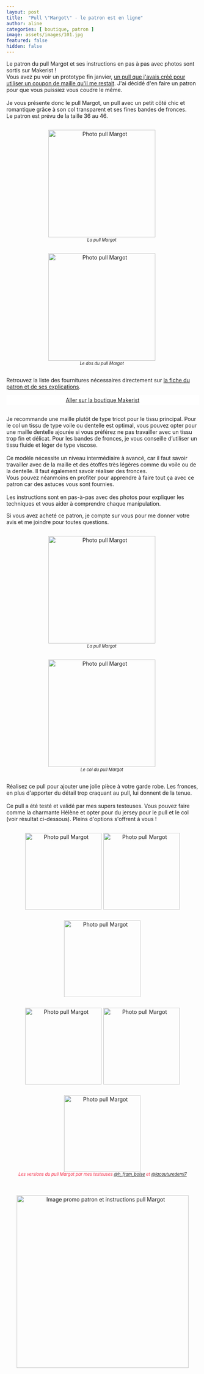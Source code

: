 ```yaml
---
layout: post
title:  "Pull \"Margot\" - le patron est en ligne"
author: aline
categories: [ boutique, patron ]
image: assets/images/101.jpg
featured: false
hidden: false
---
```

<p>
Le patron du pull Margot et ses instructions en pas à pas avec photos sont sortis sur Makerist !<br>
Vous avez pu voir un prototype fin janvier, <a href="https://toutnouveautoutbeau.fr/pull-maille-ajourée/" target="_blank">un pull que j'avais créé pour utiliser un coupon de maille qu'il me restait</a>. J'ai décidé d'en faire un patron pour que vous puissiez vous coudre le même.<br><br>
Je vous présente donc le pull Margot, un pull avec un petit côté chic et romantique grâce à son col transparent et ses fines bandes
de fronces.<br>Le patron est prévu de la taille 36 au 46.
</p>

<div float="left" style="text-align:center">
    <p style="display: inline-block; margin-right:.3em;"><img src="{{ site.url }}{{ site.baseurl }}/assets/images/102.jpg" width="280" alt="Photo pull Margot"/><em style="display:block; font-size: .8em">La pull Margot</em></p>
    <p style="display: inline-block; margin-right:.3em;"><img src="{{ site.url }}{{ site.baseurl }}/assets/images/103.jpg" width="280" alt="Photo pull Margot "/><em style="display:block; font-size: .8em">Le dos du pull Margot</em></p>
</div>

Retrouvez la liste des fournitures nécessaires directement sur <a href="https://www.makerist.fr/patterns/le-pull-margot-du-36-au-46" target="_blank">la fiche du patron et de ses explications</a>.
 
<a class="makerist-link" style="
    background-color: white;
    margin-bottom: 2em;
    display: block;
    text-align: center;
    padding: .3em;" href="https://www.makerist.fr/users/tout_nouveau_tout_beau_fr" target="_blank">Aller sur la boutique Makerist</a>

<p>Je recommande une maille plutôt de type tricot pour le tissu principal. Pour le col un tissu de type voile ou dentelle est optimal, vous pouvez opter pour une maille dentelle ajourée si vous préférez ne pas travailler avec un tissu trop fin et délicat. Pour les bandes de fronces, je vous conseille d’utiliser un tissu fluide et léger de type viscose.<br><br>
Ce modèle nécessite un niveau intermédiaire à avancé, car il faut savoir travailler avec de la maille et des étoffes très légères comme du voile ou de la dentelle. Il faut également savoir réaliser des fronces.<br>Vous pouvez néanmoins en profiter pour apprendre à faire tout ça avec ce patron car des astuces vous sont fournies.<br><br>
Les instructions sont en pas-à-pas avec des photos pour expliquer les techniques et vous aider à comprendre chaque manipulation.</p>

Si vous avez acheté ce patron, je compte sur vous pour me donner votre avis et me joindre pour toutes questions.<br>

<div float="left" style="text-align:center">
    <p style="display: inline-block; margin-right:.3em;"><img src="{{ site.url }}{{ site.baseurl }}/assets/images/110.jpg" width="280" alt="Photo pull Margot"/><em style="display:block; font-size: .8em">La pull Margot</em></p>
    <p style="display: inline-block; margin-right:.3em;"><img src="{{ site.url }}{{ site.baseurl }}/assets/images/111.jpg" width="280" alt="Photo pull Margot "/><em style="display:block; font-size: .8em">Le col du pull Margot</em></p>
</div>

<p>Réalisez ce pull pour ajouter une jolie pièce à votre garde robe. Les fronces, en plus d'apporter du détail trop craquant au pull, lui donnent de la tenue.<br><br>
Ce pull a été testé et validé par mes supers testeuses. Vous pouvez faire comme la charmante Hélène et opter pour du jersey pour le pull et le col (voir résultat ci-dessous). Pleins d'options s'offrent à vous !
</p>
<div float="left" style="text-align:center">
    <p style="display: inline-block; margin-right:.1em;"><img src="{{ site.url }}{{ site.baseurl }}/assets/images/104.jpg" width="200" alt="Photo pull Margot"/></p>
    <p style="display: inline-block; margin-right:.1em;"><img src="{{ site.url }}{{ site.baseurl }}/assets/images/105.jpg" width="200" alt="Photo pull Margot "/></p>
    <p style="display: inline-block; margin-right:.1em;"><img src="{{ site.url }}{{ site.baseurl }}/assets/images/106.jpg" width="200" alt="Photo pull Margot"/></p><br>
    <p style="display: inline-block; margin-right:.1em;"><img src="{{ site.url }}{{ site.baseurl }}/assets/images/107.jpg" width="200" alt="Photo pull Margot"/></p>
    <p style="display: inline-block; margin-right:.1em;"><img src="{{ site.url }}{{ site.baseurl }}/assets/images/108.jpg" width="200" alt="Photo pull Margot"/></p>
    <p style="display: inline-block; margin-right:.1em;"><img src="{{ site.url }}{{ site.baseurl }}/assets/images/109.jpg" width="200" alt="Photo pull Margot"/></p>
    <em style="display:block; font-size: .8em; font-style: italic; margin-top: -15px; color: #f52c47;">Les versions du pull Margot par mes testeuses <a href="https://www.instagram.com/h_fram_boise/" target="_blank">@h_fram_boise</a> et <a href="https://www.instagram.com/lacouturedeml7/" target="_blank">@lacouturedeml7</a></em>
</div>
<br><br>
<p style="text-align:center"><a href="https://www.makerist.fr/patterns/le-pull-margot-du-36-au-46" target="_blank"><img src="{{ site.url }}{{ site.baseurl }}/assets/images/Pull_Margot_promo.png" width="450" alt="Image promo patron et instructions pull Margot "/></a></p>